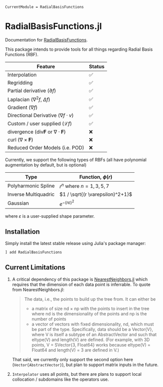 ```@meta
CurrentModule = RadialBasisFunctions
```

# RadialBasisFunctions.jl

Documentation for [RadialBasisFunctions](https://github.com/kylebeggs/RadialBasisFunctions.jl).

This package intends to provide tools for all things regarding Radial Basis Functions (RBF). 

| Feature | Status |
| ------- | ------ |
| Interpolation | ✅ |
| Regridding | ✅ |
| Partial derivative ($\partial f$) | ✅ |
| Laplacian ($\nabla^2 f$, $\Delta f$) | ✅ |
| Gradient ($\nabla f$) | ✅ |
| Directional Derivative ($\nabla f \cdot v$) | ✅ |
| Custom / user supplied ($\mathcal{L} f$) | ✅ |
| divergence ($\textrm{div} \mathbf{F}$ or $\nabla \cdot \mathbf{F}$) | ❌ |
| curl ($\nabla \times \mathbf{F}$) | ❌ |
| Reduced Order Models (i.e. POD) | ❌ |

Currently, we support the following types of RBFs (all have polynomial augmentation by default, but is optional)

| Type                 | Function, $\phi(r)$                    |
| -------------------- | -------------------------------------- |
| Polyharmonic Spline  | $r^n$ where $n=1,3,5,7$          |
| Inverse Multiquadric | $1 / \sqrt{(r \varepsilon)^2+1}$ |
| Gaussian             | $e^{-(r \varepsilon)^2}$               |


where $\varepsilon$ is a user-supplied shape parameter.

## Installation

Simply install the latest stable release using Julia's package manager:

```julia
] add RadialBasisFunctions
```

## Current Limitations

1. A critical dependency of this package is [NearestNeighbors.jl](https://github.com/KristofferC/NearestNeighbors.jl) which requires that the dimension of each data point is inferrable. To quote from NearestNeighbors.jl:
    > The data, i.e., the points to build up the tree from. It can either be
    > * a matrix of size nd × np with the points to insert in the tree where nd is the dimensionality of the points and np is the number of points
    > * a vector of vectors with fixed dimensionality, nd, which must be part of the type. Specifically, data should be a Vector{V}, where V is itself a subtype of an AbstractVector and such that eltype(V) and length(V) are defined. (For example, with 3D points, V = SVector{3, Float64} works because eltype(V) = Float64 and length(V) = 3 are defined in V.)

    That said, we currently only support the second option here (`Vector{AbstractVector}`), but plan to support matrix inputs in the future.

2. `Interpolator` uses all points, but there are plans to support local collocation / subdomains like the operators use.
